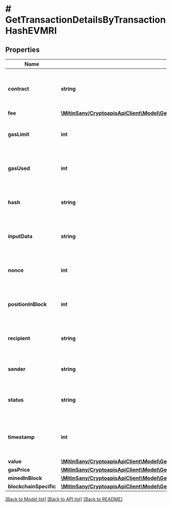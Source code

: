 # # GetTransactionDetailsByTransactionHashEVMRI

## Properties

Name | Type | Description | Notes
------------ | ------------- | ------------- | -------------
**contract** | **string** | String representation of the transaction contract address | [optional]
**fee** | [**\MitinSany/CryptoapisApiClient\Model\GetTransactionDetailsByTransactionHashEVMRIFee**](GetTransactionDetailsByTransactionHashEVMRIFee.md) |  |
**gasLimit** | **int** | String representation of the transaction gas limit |
**gasUsed** | **int** | String representation of the transaction used gas |
**hash** | **string** | String representation of the transaction hash |
**inputData** | **string** | String representation of the transaction input data |
**nonce** | **int** | Numeric representation of the transaction nonce |
**positionInBlock** | **int** | Numeric representation of the transaction index |
**recipient** | **string** | String representation of the recipient address |
**sender** | **string** | String representation of the sender address |
**status** | **string** | String representation of the transaction status |
**timestamp** | **int** | Numeric representation of the timestamp in seconds since epoch |
**value** | [**\MitinSany/CryptoapisApiClient\Model\GetTransactionDetailsByTransactionHashEVMRIValue**](GetTransactionDetailsByTransactionHashEVMRIValue.md) |  |
**gasPrice** | [**\MitinSany/CryptoapisApiClient\Model\GetTransactionDetailsByTransactionHashEVMRIGasPrice**](GetTransactionDetailsByTransactionHashEVMRIGasPrice.md) |  |
**minedInBlock** | [**\MitinSany/CryptoapisApiClient\Model\GetTransactionDetailsByTransactionHashEVMRIMinedInBlock**](GetTransactionDetailsByTransactionHashEVMRIMinedInBlock.md) |  |
**blockchainSpecific** | [**\MitinSany/CryptoapisApiClient\Model\GetTransactionDetailsByTransactionHashEVMRIBS**](GetTransactionDetailsByTransactionHashEVMRIBS.md) |  | [optional]

[[Back to Model list]](../../README.md#models) [[Back to API list]](../../README.md#endpoints) [[Back to README]](../../README.md)
